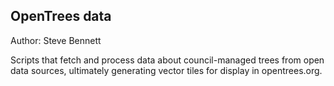 ## OpenTrees data

Author: Steve Bennett

Scripts that fetch and process data about council-managed trees from open data sources, ultimately generating vector tiles for display in opentrees.org. 